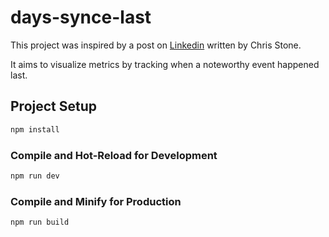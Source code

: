 # days-synce-last

This project was inspired by a post on [Linkedin] written by Chris Stone.

It aims to visualize metrics by tracking when a noteworthy event happened last.

## Project Setup

```sh
npm install
```

### Compile and Hot-Reload for Development

```sh
npm run dev
```

### Compile and Minify for Production

```sh
npm run build
```

[Linkedin]: https://www.linkedin.com/posts/letsimprove_have-you-heard-of-dsl-metrics-they-can-activity-7236367812787675138-BvfA/
